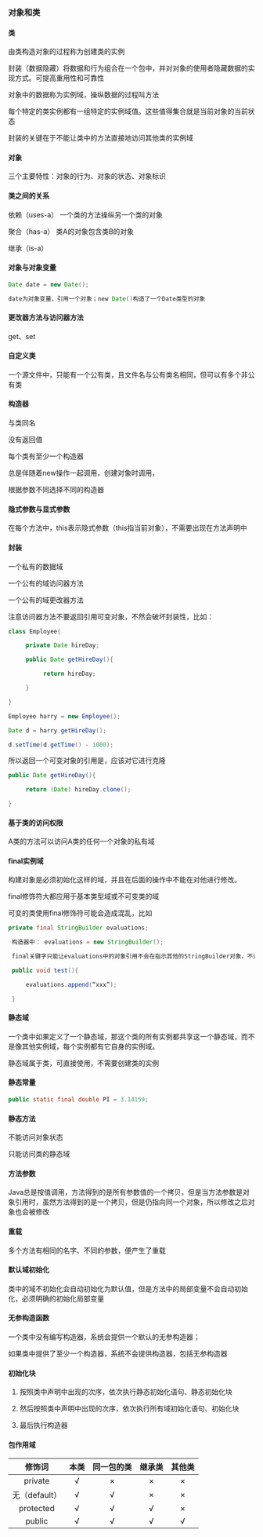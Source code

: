 ### 对象和类

#### 类

  由类构造对象的过程称为创建类的实例

  封装（数据隐藏）将数据和行为组合在一个包中，并对对象的使用者隐藏数据的实现方式。可提高重用性和可靠性

  对象中的数据称为实例域，操纵数据的过程叫方法

  每个特定的类实例都有一组特定的实例域值。这些值得集合就是当前对象的当前状态

  封装的关键在于不能让类中的方法直接地访问其他类的实例域

#### 对象

  三个主要特性：对象的行为、对象的状态、对象标识

#### 类之间的关系

  依赖（uses-a） 一个类的方法操纵另一个类的对象

  聚合（has-a） 类A的对象包含类B的对象

  继承（is-a）

#### 对象与对象变量

  ```java
  Date date = new Date();
  
  date为对象变量，引用一个对象；new Date()构造了一个Date类型的对象
  ```

#### 更改器方法与访问器方法

  get、set

#### 自定义类

  一个源文件中，只能有一个公有类，且文件名与公有类名相同，但可以有多个非公有类

#### 构造器

  与类同名

  没有返回值

  每个类有至少一个构造器

  总是伴随着new操作一起调用，创建对象时调用，

  根据参数不同选择不同的构造器

#### 隐式参数与显式参数

  在每个方法中，this表示隐式参数（this指当前对象），不需要出现在方法声明中

#### 封装

  一个私有的数据域

  一个公有的域访问器方法

  一个公有的域更改器方法

  注意访问器方法不要返回引用可变对象，不然会破坏封装性，比如：

  ```java
  class Employee{
  
       private Date hireDay;
  
       public Date getHireDay(){
  
            return hireDay;
  
       }
  
  }
  
  Employee harry = new Employee();
  
  Date d = harry.getHireDay();
  
  d.setTime(d.getTime() - 1000);
  ```

  所以返回一个可变对象的引用是，应该对它进行克隆

  ```java
  public Date getHireDay(){
  
       return (Date) hireDay.clone();
  
  }
  ```

#### 基于类的访问权限

  A类的方法可以访问A类的任何一个对象的私有域

#### final实例域

  构建对象是必须初始化这样的域，并且在后面的操作中不能在对他进行修改。

  final修饰符大都应用于基本类型域或不可变类的域

  可变的类使用final修饰符可能会造成混乱，比如

  ```java
  private final StringBuilder evaluations;
  
   构造器中： evaluations = new StringBuilder();
  
   final关键字只能让evaluations中的对象引用不会在指示其他的StringBuilder对象，不过这个对象可以更改：
  
   public void test(){
  
       evaluations.append(“xxx”);
  
   }
  ```

#### 静态域

  一个类中如果定义了一个静态域，那这个类的所有实例都共享这一个静态域，而不是像其他实例域，每个实例都有它自身的实例域。

  静态域属于类，可直接使用，不需要创建类的实例

#### 静态常量

  ```java
  public static final double PI = 3.14159;
  ```

#### 静态方法

  不能访问对象状态

  只能访问类的静态域

#### 方法参数

  Java总是按值调用，方法得到的是所有参数值的一个拷贝，但是当方法参数是对象引用时，虽然方法得到的是一个拷贝，但是仍指向同一个对象，所以修改之后对象也会被修改

#### 重载

  多个方法有相同的名字、不同的参数，便产生了重载

#### 默认域初始化

  类中的域不初始化会自动初始化为默认值，但是方法中的局部变量不会自动初始化，必须明确的初始化局部变量

#### 无参构造函数

  一个类中没有编写构造器，系统会提供一个默认的无参构造器；

  如果类中提供了至少一个构造器，系统不会提供构造器，包括无参构造器

#### 初始化块

  1. 按照类中声明中出现的次序，依次执行静态初始化语句、静态初始化块

  2. 然后按照类中声明中出现的次序，依次执行所有域初始化语句、初始化块

  3. 最后执行构造器

#### 包作用域

|    修饰词     | 本类 | 同一包的类 | 继承类 | 其他类 |
| :-----------: | :--: | :--------: | :----: | :----: |
|    private    |  √   |     ×      |   ×    |   ×    |
| 无（default） |  √   |     √      |   ×    |   ×    |
|   protected   |  √   |     √      |   √    |   ×    |
|    public     |  √   |     √      |   √    |   √    |

